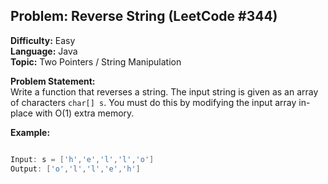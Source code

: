 ## Problem: Reverse String (LeetCode #344)

**Difficulty:** Easy  
**Language:** Java  
**Topic:** Two Pointers / String Manipulation  

**Problem Statement:**  
Write a function that reverses a string. The input string is given as an array of characters `char[] s`. You must do this by modifying the input array in-place with O(1) extra memory.

**Example:**  
```java

Input: s = ['h','e','l','l','o']
Output: ['o','l','l','e','h']
